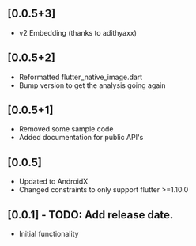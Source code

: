 ## [0.0.5+3]
* v2 Embedding (thanks to adithyaxx)

## [0.0.5+2]
* Reformatted flutter_native_image.dart
* Bump version to get the analysis going again

## [0.0.5+1]

* Removed some sample code
* Added documentation for public API's

## [0.0.5]

* Updated to AndroidX
* Changed constraints to only support flutter >=1.10.0


## [0.0.1] - TODO: Add release date.

* Initial functionality
